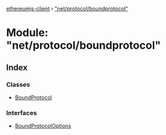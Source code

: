 [ethereumjs-client](../README.md) › ["net/protocol/boundprotocol"](_net_protocol_boundprotocol_.md)

# Module: "net/protocol/boundprotocol"

## Index

### Classes

- [BoundProtocol](../classes/_net_protocol_boundprotocol_.boundprotocol.md)

### Interfaces

- [BoundProtocolOptions](../interfaces/_net_protocol_boundprotocol_.boundprotocoloptions.md)
